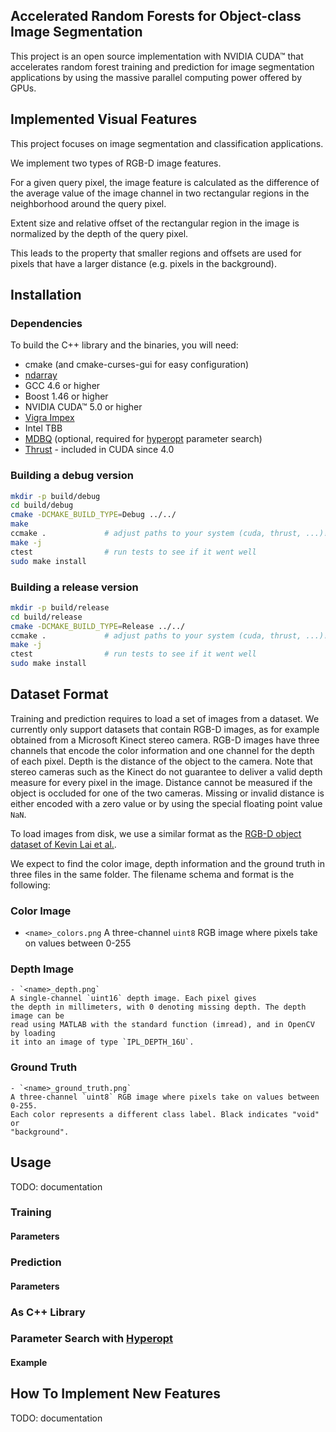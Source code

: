 Accelerated Random Forests for Object-class Image Segmentation
--------------------------------------------------------------

This project is an open source implementation with NVIDIA CUDA™ that accelerates random
forest training and prediction for image segmentation applications by using the
massive parallel computing power offered by GPUs.

Implemented Visual Features
---------------------------

This project focuses on image segmentation and classification applications.

We implement two types of RGB-D image features.

For a given query pixel, the image feature is calculated as the difference of
the average value of the image channel in two rectangular regions in the
neighborhood around the query pixel.

Extent size and relative offset of the rectangular region in the image is
normalized by the depth of the query pixel.

This leads to the property that smaller regions and offsets are used for
pixels that have a larger distance (e.g. pixels in the background).

Installation
------------

### Dependencies ###

To build the C++ library and the binaries, you will need:

  - cmake (and cmake-curses-gui for easy configuration)
  - [ndarray][ndarray]
  - GCC 4.6 or higher
  - Boost 1.46 or higher
  - NVIDIA CUDA™ 5.0 or higher
  - [Vigra Impex][vigra]
  - Intel TBB
  - [MDBQ][mdbq] (optional, required for [hyperopt][hyperopt] parameter search)
  - [Thrust][thrust] - included in CUDA since 4.0


### Building a debug version ###

```bash
mkdir -p build/debug
cd build/debug
cmake -DCMAKE_BUILD_TYPE=Debug ../../
make
ccmake .             # adjust paths to your system (cuda, thrust, ...)!
make -j
ctest                # run tests to see if it went well
sudo make install
```

### Building a release version ###

```bash
mkdir -p build/release
cd build/release
cmake -DCMAKE_BUILD_TYPE=Release ../../
ccmake .             # adjust paths to your system (cuda, thrust, ...)!
make -j
ctest                # run tests to see if it went well
sudo make install
```

Dataset Format
--------------

Training and prediction requires to load a set of images from a dataset. We
currently only support datasets that contain RGB-D images, as for example
obtained from a Microsoft Kinect stereo camera. RGB-D images have three
channels that encode the color information and one channel for the depth of
each pixel. Depth is the distance of the object to the camera. Note that
stereo cameras such as the Kinect do not guarantee to deliver a valid depth
measure for every pixel in the image. Distance cannot be measured if the
object is occluded for one of the two cameras. Missing or invalid distance is
either encoded with a zero value or by using the special floating point value `NaN`.

To load images from disk, we use a similar format as the [RGB-D object dataset
of Kevin Lai et al.][lai-rgbd].

We expect to find the color image, depth information and the ground truth in three files in the same folder.
	The filename schema and format is the following:

### Color Image ###
  - `<name>_colors.png`
	A three-channel `uint8` RGB image where pixels take on values between 0-255

### Depth Image ###
	- `<name>_depth.png`
	A single-channel `uint16` depth image. Each pixel gives
	the depth in millimeters, with 0 denoting missing depth. The depth image can be
	read using MATLAB with the standard function (imread), and in OpenCV by loading
	it into an image of type `IPL_DEPTH_16U`.

### Ground Truth ###
	- `<name>_ground_truth.png`
	A three-channel `uint8` RGB image where pixels take on values between 0-255.
	Each color represents a different class label. Black indicates "void" or
	"background".

Usage
-----

TODO: documentation

### Training ###

#### Parameters ####

### Prediction ###

#### Parameters ####

### As C++ Library ###

### Parameter Search with [Hyperopt][hyperopt] ###

#### Example ####


How To Implement New Features
-----------------------------

TODO: documentation


[lai-rgbd]: http://www.cs.washington.edu/rgbd-dataset/trd5326jglrepxk649ed/rgbd-dataset_full/README.txt
[ndarray]: https://github.com/deeplearningais/ndarray
[thrust]: http://code.google.com/p/thrust/
[mdbq]: https://github.com/temporaer/MDBQ
[hyperopt]: https://github.com/jaberg/hyperopt
[vigra]: http://hci.iwr.uni-heidelberg.de/vigra/

